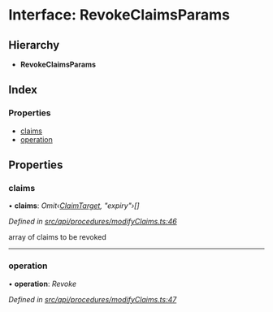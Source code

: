 # Interface: RevokeClaimsParams

## Hierarchy

* **RevokeClaimsParams**

## Index

### Properties

* [claims](revokeclaimsparams.md#claims)
* [operation](revokeclaimsparams.md#operation)

## Properties

###  claims

• **claims**: *Omit‹[ClaimTarget](claimtarget.md), "expiry"›[]*

*Defined in [src/api/procedures/modifyClaims.ts:46](https://github.com/PolymathNetwork/polymesh-sdk/blob/4f2fd432/src/api/procedures/modifyClaims.ts#L46)*

array of claims to be revoked

___

###  operation

• **operation**: *Revoke*

*Defined in [src/api/procedures/modifyClaims.ts:47](https://github.com/PolymathNetwork/polymesh-sdk/blob/4f2fd432/src/api/procedures/modifyClaims.ts#L47)*
